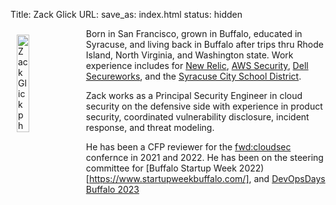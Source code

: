 Title: Zack Glick
URL: 
save_as: index.html
status: hidden 

<a href="{static}/images/zack-glick.jpg" alt="Zack Glick photo"><img src="{static}/images/zack-glick.jpg" alt="Zack Glick photo" style="float:left; width:20%; padding: 10px"></a>

Born in San Francisco, grown in Buffalo, educated in Syracuse, and living back in Buffalo after trips thru Rhode Island, North Virginia, and Washington state. Work experience includes for [New Relic](https://newrelic.com/), [AWS Security](https://aws.amazon.com/), [Dell Secureworks](https://www.secureworks.com/), and the [Syracuse City School District](http://www.syracusecityschools.com/).

Zack works as a Principal Security Engineer in cloud security on the defensive side with experience in product security, coordinated vulnerability disclosure, incident response, and threat modeling.

He has been a CFP reviewer for the [fwd:cloudsec](https://fwdcloudsec.org/) confernce in 2021 and 2022. He has been on the steering committee for [Buffalo Startup Week 2022)[https://www.startupweekbuffalo.com/], and [DevOpsDays Buffalo 2023](https://devopsdays.org/events/2023-buffalo/program/)
